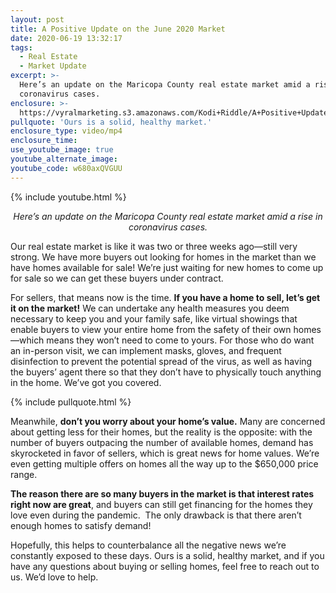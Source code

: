 ```yaml
---
layout: post
title: A Positive Update on the June 2020 Market
date: 2020-06-19 13:32:17
tags:
  - Real Estate
  - Market Update
excerpt: >-
  Here’s an update on the Maricopa County real estate market amid a rise in
  coronavirus cases.
enclosure: >-
  https://vyralmarketing.s3.amazonaws.com/Kodi+Riddle/A+Positive+Update+on+the+June+2020+Market.mp4
pullquote: 'Ours is a solid, healthy market.'
enclosure_type: video/mp4
enclosure_time:
use_youtube_image: true
youtube_alternate_image:
youtube_code: w680axQVGUU
---
```


{% include youtube.html %}

 <p style="text-align: center;"><em>Here’s an update on the Maricopa County real estate market amid a rise in coronavirus cases.</em></p>

Our real estate market is like it was two or three weeks ago—still very strong. We have more buyers out looking for homes in the market than we have homes available for sale\! We’re just waiting for new homes to come up for sale so we can get these buyers under contract.

For sellers, that means now is the time. **If you have a home to sell, let’s get it on the market\!** We can undertake any health measures you deem necessary to keep you and your family safe, like virtual showings that enable buyers to view your entire home from the safety of their own homes—which means they won’t need to come to yours. For those who do want an in-person visit, we can implement masks, gloves, and frequent disinfection to prevent the potential spread of the virus, as well as having the buyers’ agent there so that they don’t have to physically touch anything in the home. We’ve got you covered.

{% include pullquote.html %}

Meanwhile, **don’t you worry about your home’s value.** Many are concerned about getting less for their homes, but the reality is the opposite: with the number of buyers outpacing the number of available homes, demand has skyrocketed in favor of sellers, which is great news for home values. We’re even getting multiple offers on homes all the way up to the $650,000 price range.

**The reason there are so many buyers in the market is that interest rates right now are great**, and buyers can still get financing for the homes they love even during the pandemic.&nbsp; The only drawback is that there aren’t enough homes to satisfy demand\!

Hopefully, this helps to counterbalance all the negative news we’re constantly exposed to these days. Ours is a solid, healthy market, and if you have any questions about buying or selling homes, feel free to reach out to us. We’d love to help.